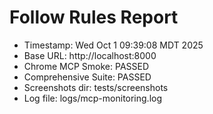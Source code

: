 # Follow Rules Report
- Timestamp: Wed Oct  1 09:39:08 MDT 2025
- Base URL: http://localhost:8000
- Chrome MCP Smoke: PASSED
- Comprehensive Suite: PASSED
- Screenshots dir: tests/screenshots
- Log file: logs/mcp-monitoring.log
